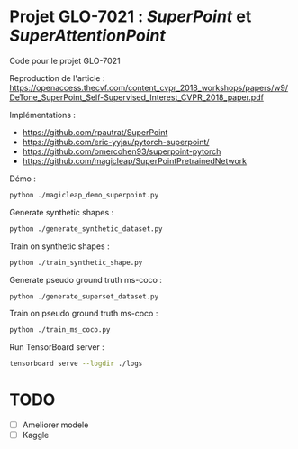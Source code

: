 # Projet GLO-7021 : _SuperPoint_ et _SuperAttentionPoint_
Code pour le projet GLO-7021

Reproduction de l'article : https://openaccess.thecvf.com/content_cvpr_2018_workshops/papers/w9/DeTone_SuperPoint_Self-Supervised_Interest_CVPR_2018_paper.pdf

Implémentations :
 - https://github.com/rpautrat/SuperPoint
 - https://github.com/eric-yyjau/pytorch-superpoint/
 - https://github.com/omercohen93/superpoint-pytorch
 - https://github.com/magicleap/SuperPointPretrainedNetwork

Démo :
```bash
python ./magicleap_demo_superpoint.py
```

Generate synthetic shapes :
```bash
python ./generate_synthetic_dataset.py
```

Train on synthetic shapes :
```bash
python ./train_synthetic_shape.py
```

Generate pseudo ground truth ms-coco :
```bash
python ./generate_superset_dataset.py
```

Train on pseudo ground truth ms-coco :
```bash
python ./train_ms_coco.py
```

Run TensorBoard server :
```bash
tensorboard serve --logdir ./logs
```

# TODO

 - [ ] Ameliorer modele
 - [ ] Kaggle
